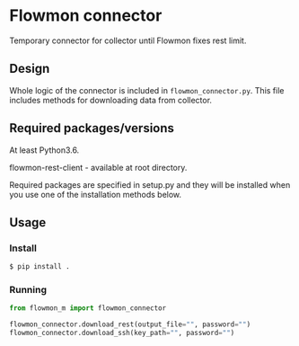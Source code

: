 # Flowmon connector

Temporary connector for collector until Flowmon fixes rest limit.

## Design

Whole logic of the connector is included in `flowmon_connector.py`. This file includes methods for downloading data from collector.

## Required packages/versions

At least Python3.6.

flowmon-rest-client - available at root directory.

Required packages are specified in setup.py and they will be installed when you use one of the installation methods below.

## Usage

### Install

```bash
$ pip install .
```

### Running

```python
from flowmon_m import flowmon_connector

flowmon_connector.download_rest(output_file="", password="")
flowmon_connector.download_ssh(key_path="", password="")

```


